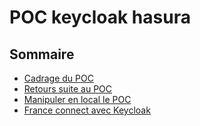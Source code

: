 # POC keycloak hasura

Sommaire
-------------

- [Cadrage du POC](docs/poc.md)
- [Retours suite au POC](docs/feedback.md)
- [Manipuler en local le POC](docs/dev.md)
- [France connect avec Keycloak](docs/france-connect.md)
